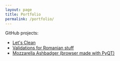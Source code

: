 ```yaml
---
layout: page
title: Portfolio
permalink: /portfolio/
---
```


GitHub projects:
 - [Let's Clean](https://github.com/nqryn/lets-clean)
 - [Validations for Romanian stuff](https://github.com/nqryn/validaRomania)
 - [Mozzarella Ashbadger (browser made with PyQT)](https://github.com/nqryn/mozzarella-ashbadger)
